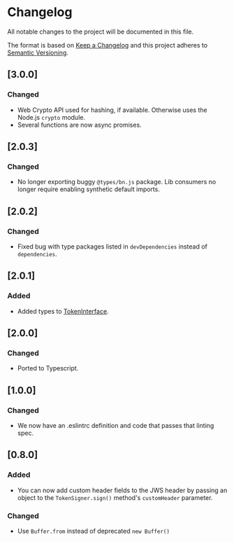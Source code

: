 # Changelog
All notable changes to the project will be documented in this file.

The format is based on [Keep a Changelog](https://keepachangelog.com/en/1.0.0/)
and this project adheres to [Semantic Versioning](https://semver.org/spec/v2.0.0.html).

## [3.0.0]
### Changed
- Web Crypto API used for hashing, if available. Otherwise uses the Node.js `crypto` module. 
- Several functions are now async promises. 

## [2.0.3]
### Changed
- No longer exporting buggy `@types/bn.js` package. Lib consumers no longer require enabling
  synthetic default imports. 

## [2.0.2]
### Changed
- Fixed bug with type packages listed in `devDependencies` instead of `dependencies`.

## [2.0.1]
### Added
- Added types to [TokenInterface](https://github.com/blockstack/jsontokens-js/issues/39).

## [2.0.0]
### Changed
- Ported to Typescript. 

## [1.0.0]
### Changed
- We now have an .eslintrc definition and code that passes that linting spec.

## [0.8.0]
### Added
- You can now add custom header fields to the JWS header by passing
  an object to the `TokenSigner.sign()` method's `customHeader` parameter.

### Changed
- Use `Buffer.from` instead of deprecated `new Buffer()`
